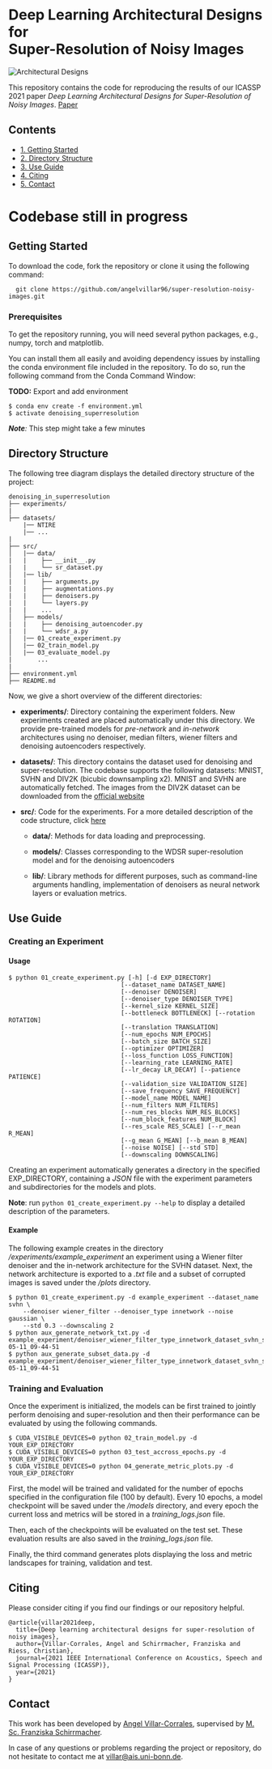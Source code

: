 # Deep Learning Architectural Designs for <br> Super-Resolution of Noisy Images

<img src="/resources/teaser.png" alt="Architectural Designs"/>


This repository contains the code for reproducing the results of our ICASSP 2021 paper *Deep Learning Architectural Designs for Super-Resolution of Noisy Images*.
[Paper](http://www.angelvillarcorrales.com/templates/others/Publications/Deep_Learning_Architectures_for_Super_Resolution_of_NoisyImages_ICASSP.pdf)

## Contents

 * [1. Getting Started](#getting-started)
 * [2. Directory Structure](#directory-structure)
 * [3. Use Guide](#use-guide)
 * [4. Citing](#citing)
 * [5. Contact](#contact)


# Codebase still in progress

## Getting Started

To download the code, fork the repository or clone it using the following command:

```
  git clone https://github.com/angelvillar96/super-resolution-noisy-images.git
```

### Prerequisites

To get the repository running, you will need several python packages, e.g., numpy, torch and matplotlib.

You can install them all easily and avoiding dependency issues by installing the conda environment file included in the repository. To do so, run the following command from the Conda Command Window:

**TODO:** Export and add environment

```shell
$ conda env create -f environment.yml
$ activate denoising_superresolution
```

*__Note__:* This step might take a few minutes


## Directory Structure

The following tree diagram displays the detailed directory structure of the project:

```
denoising_in_superresolution
├── experiments/
|
├── datasets/
    |── NTIRE
    |── ...
|
├── src/
│   |── data/
|   |    ├── __init__.py
|   |    └── sr_dataset.py
│   |── lib/
|   |    ├── arguments.py
|   |    ├── augmentations.py
|   |    ├── denoisers.py
|   |    └── layers.py
|   |    ...
│   ├── models/
|   |    ├── denoising_autoencoder.py
|   |    └── wdsr_a.py      
│   |── 01_create_experiment.py
│   |── 02_train_model.py
│   |── 03_evaluate_model.py
|       ...
|
├── environment.yml
├── README.md
```
Now, we give a short overview of the different directories:

- **experiments/**: Directory containing the experiment folders. New experiments created are placed automatically under this directory. We provide pre-trained models for *pre-network* and *in-network* architectures using no denoiser, median filters, wiener filters and denoising autoencoders respectively.

- **datasets/**: This directory contains the dataset used for denoising and super-resolution. The codebase supports the following
datasets: MNIST, SVHN and DIV2K (bicubic downsampling x2). MNIST and SVHN are automatically fetched. The images from the DIV2K dataset can be downloaded from the [official website](https://data.vision.ee.ethz.ch/cvl/DIV2K/)

- **src/**: Code for the experiments. For a more detailed description of the code structure,  click [here](https://github.com/angelvillar96/super-resolution-noisy-images/blob/master/src/README.md)

  - **data/**: Methods for data loading and preprocessing.

  - **models/**: Classes corresponding to the WDSR super-resolution model and for the denoising autoencoders

  - **lib/**: Library methods for different purposes, such as command-line arguments handling, implementation of denoisers as neural network layers or evaluation metrics.


## Use Guide

### Creating an Experiment

#### Usage

```shell
$ python 01_create_experiment.py [-h] [-d EXP_DIRECTORY]
                               [--dataset_name DATASET_NAME]
                               [--denoiser DENOISER]
                               [--denoiser_type DENOISER_TYPE]
                               [--kernel_size KERNEL_SIZE]
                               [--bottleneck BOTTLENECK] [--rotation ROTATION]
                               [--translation TRANSLATION]
                               [--num_epochs NUM_EPOCHS]
                               [--batch_size BATCH_SIZE]
                               [--optimizer OPTIMIZER]
                               [--loss_function LOSS_FUNCTION]
                               [--learning_rate LEARNING_RATE]
                               [--lr_decay LR_DECAY] [--patience PATIENCE]
                               [--validation_size VALIDATION_SIZE]
                               [--save_frequency SAVE_FREQUENCY]
                               [--model_name MODEL_NAME]
                               [--num_filters NUM_FILTERS]
                               [--num_res_blocks NUM_RES_BLOCKS]
                               [--num_block_features NUM_BLOCK]
                               [--res_scale RES_SCALE] [--r_mean R_MEAN]
                               [--g_mean G_MEAN] [--b_mean B_MEAN]
                               [--noise NOISE] [--std STD]
                               [--downscaling DOWNSCALING]
```  

Creating an experiment automatically generates a directory in the specified EXP_DIRECTORY, containing a *JSON* file with the experiment parameters and subdirectories for the models and plots.

**Note**: run `python 01_create_experiment.py --help` to display a detailed description of the parameters.

#### Example

The following example creates in the directory */experiments/example_experiment* an experiment using a Wiener filter denoiser and the in-network architecture for the SVHN dataset. Next, the network architecture is exported to a *.txt*  file and a subset of corrupted images is saved under the */plots* directory.

```shell
$ python 01_create_experiment.py -d example_experiment --dataset_name svhn \
    --denoiser wiener_filter --denoiser_type innetwork --noise gaussian \
    --std 0.3 --downscaling 2
$ python aux_generate_network_txt.py -d example_experiment/denoiser_wiener_filter_type_innetwork_dataset_svhn_std_0.3_2020-05-11_09-44-51
$ python aux_generate_subset_data.py -d example_experiment/denoiser_wiener_filter_type_innetwork_dataset_svhn_std_0.3_2020-05-11_09-44-51
```


### Training and Evaluation

Once the experiment is initialized, the models can be first trained to jointly perform denoising and super-resolution and then their performance can be evaluated by using the following commands.

```shell
$ CUDA_VISIBLE_DEVICES=0 python 02_train_model.py -d YOUR_EXP_DIRECTORY
$ CUDA_VISIBLE_DEVICES=0 python 03_test_accross_epochs.py -d YOUR_EXP_DIRECTORY
$ CUDA_VISIBLE_DEVICES=0 python 04_generate_metric_plots.py -d YOUR_EXP_DIRECTORY
```

First, the model will be trained and validated for the number of epochs specified in the configuration file (100 by default). Every 10 epochs, a model checkpoint will be saved under the */models* directory, and every epoch the current loss and metrics will be stored in a *training_logs.json* file.

Then, each of the checkpoints will be evaluated on the test set. These evaluation results are also saved in the *training_logs.json* file.

Finally, the third command generates plots displaying the loss and metric landscapes for training, validation and test.


## Citing

Please consider citing if you find our findings or our repository helpful.
```
@article{villar2021deep,
  title={Deep learning architectural designs for super-resolution of noisy images},
  author={Villar-Corrales, Angel and Schirrmacher, Franziska and Riess, Christian},
  journal={2021 IEEE International Conference on Acoustics, Speech and Signal Processing (ICASSP)},
  year={2021}
}
```

## Contact

This work has been developed by [Angel Villar-Corrales](http://angelvillarcorrales.com/templates/home.php), supervised by
 [M. Sc. Franziska Schirrmacher](https://www.cs1.tf.fau.de/person/franziska-schirrmacher/).

In case of any questions or problems regarding the project or repository, do not hesitate to contact me at villar@ais.uni-bonn.de.
